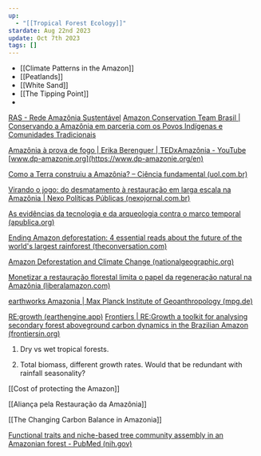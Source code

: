 ```yaml
---
up:
  - "[[Tropical Forest Ecology]]"
stardate: Aug 22nd 2023
update: Oct 7th 2023
tags: []
---
```

- [[Climate Patterns in the Amazon]]
- [[Peatlands]]
- [[White Sand]]
- [[The Tipping Point]]
- 


[RAS - Rede Amazônia Sustentável](https://ras-network.org/)
[Amazon Conservation Team Brasil | Conservando a Amazônia em parceria com os Povos Indígenas e Comunidades Tradicionais](https://brasil.amazonteam.org/)


[Amazônia à prova de fogo | Erika Berenguer | TEDxAmazônia - YouTube](https://www.youtube.com/watch?v=2724-YYtu2E)
[www.dp-amazonie.org](https://www.dp-amazonie.org/en)

[Como a Terra construiu a Amazônia? – Ciência fundamental (uol.com.br)](https://cienciafundamental.blogfolha.uol.com.br/2021/09/06/como-a-terra-construiu-a-amazonia/?utm_source=twitter&utm_medium=social&utm_campaign=twfolha)

[Virando o jogo: do desmatamento à restauração em larga escala na Amazônia | Nexo Políticas Públicas (nexojornal.com.br)](https://pp.nexojornal.com.br/opiniao/2022/Virando-o-jogo-do-desmatamento-%C3%A0-restaura%C3%A7%C3%A3o-em-larga-escala-na-Amaz%C3%B4nia)

[As evidências da tecnologia e da arqueologia contra o marco temporal (apublica.org)](https://apublica.org/2023/10/as-evidencias-da-tecnologia-e-da-arqueologia-contra-o-marco-temporal/)

[Ending Amazon deforestation: 4 essential reads about the future of the world's largest rainforest (theconversation.com)](https://theconversation.com/ending-amazon-deforestation-4-essential-reads-about-the-future-of-the-worlds-largest-rainforest-194800)

[Amazon Deforestation and Climate Change (nationalgeographic.org)](https://education.nationalgeographic.org/resource/amazon-deforestation-and-climate-change/)

[Monetizar a restauração florestal limita o papel da regeneração natural na Amazônia (liberalamazon.com)](https://www.liberalamazon.com/en/artigos-de-opiniao/news/monetizar-a-restauracao-florestal-limita-o-papel-da-regeneracao-natural-na-amazonia)

[earthworks Amazonia | Max Planck Institute of Geoanthropology (mpg.de)](https://www.gea.mpg.de/2358929/earthworks-amazonia?e=eyJ0aW1lIjoiMjAyMy0xMC0wNVQxNDo1MDowOSswMjowMCIsImNyZWF0ZV9lZGl0b3JfY29va2llIjp0cnVlfQ%3D%3D--d4d73d86c6b11cbdf71abe688e1799e0b29fedc3)

 [RE:growth (earthengine.app)](https://ee-regrowth.projects.earthengine.app/view/regrowth)
[Frontiers | RE:Growth a toolkit for analysing secondary forest aboveground carbon dynamics in the Brazilian Amazon (frontiersin.org)](https://www.frontiersin.org/articles/10.3389/ffgc.2023.1230734/full)

1. Dry vs wet tropical forests.

1. Total biomass, different growth rates. Would that be redundant with rainfall seasonality?





[[Cost of protecting the Amazon]]

[[Aliança pela Restauração da Amazônia]]

[[The Changing Carbon Balance in Amazonia]]


[Functional traits and niche-based tree community assembly in an Amazonian forest - PubMed (nih.gov)](https://pubmed.ncbi.nlm.nih.gov/18948539/)